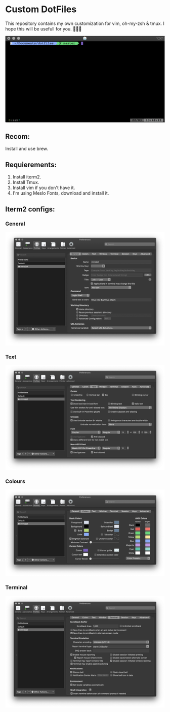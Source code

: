 # Custom DotFiles
This repository contains my own customization for vim, oh-my-zsh & tmux. I hope this will be usefull for you. 👨🏻‍💻

![](images/Terminal.png)

## Recom:
Install and use brew. 

## Requierements: 
  1. Install iterm2. 
  2. Install Tmux.
  3. Install vim if you don't have it.
  4. I'm using Meslo Fonts, download and install it.
  
## Iterm2 configs:
### General
![](images/General.png)
### Text
![](images/Text.png)
### Colours
![](images/Colours.png)
### Terminal
![](images/Terminalc.png)

